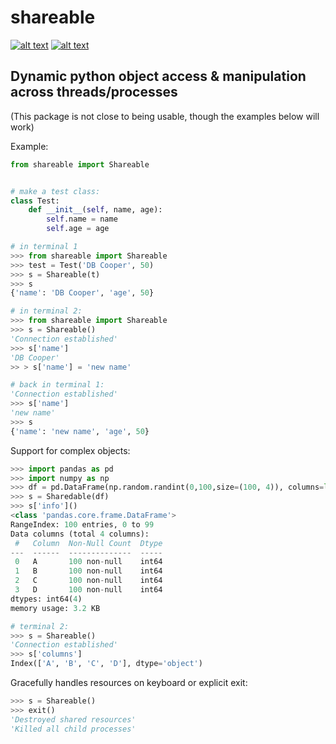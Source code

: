 shareable
===========================
[![alt text](https://img.shields.io/badge/pypi-0.2.a0-blue)](https://pypi.org/project/shareable) [![alt text](https://img.shields.io/badge/license-MIT-green)](https://github.com/greysonlalonde/shareable/blob/main/LICENSE)
 
Dynamic python object access & manipulation across threads/processes
---
 (This package is not close to being usable, though the examples below will work)
  
Example:

```python
from shareable import Shareable


# make a test class:
class Test:
    def __init__(self, name, age):
        self.name = name
        self.age = age

# in terminal 1
>>> from shareable import Shareable
>>> test = Test('DB Cooper', 50)
>>> s = Shareable(t)
>>> s
{'name': 'DB Cooper', 'age', 50}

# in terminal 2: 
>>> from shareable import Shareable
>>> s = Shareable()
'Connection established'
>>> s['name']
'DB Cooper'
>> > s['name'] = 'new name'

# back in terminal 1:
'Connection established'
>>> s['name']
'new name'
>>> s
{'name': 'new name', 'age', 50}
```

Support for complex objects:
```python
>>> import pandas as pd
>>> import numpy as np
>>> df = pd.DataFrame(np.random.randint(0,100,size=(100, 4)), columns=list('ABCD'))
>>> s = Sharedable(df)
>>> s['info']()
<class 'pandas.core.frame.DataFrame'>
RangeIndex: 100 entries, 0 to 99
Data columns (total 4 columns):
 #   Column  Non-Null Count  Dtype
---  ------  --------------  -----
 0   A       100 non-null    int64
 1   B       100 non-null    int64
 2   C       100 non-null    int64
 3   D       100 non-null    int64
dtypes: int64(4)
memory usage: 3.2 KB

# terminal 2:
>>> s = Shareable()
'Connection established'
>>> s['columns']
Index(['A', 'B', 'C', 'D'], dtype='object')
```

Gracefully handles resources on keyboard or explicit exit:
```python
>>> s = Shareable()
>>> exit()
'Destroyed shared resources'
'Killed all child processes'
```
